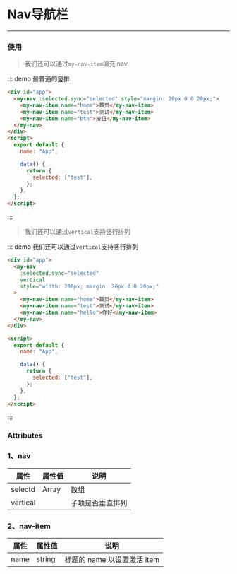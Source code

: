 # Nav导航栏
---

### 使用

> 我们还可以通过`my-nav-item`填充 nav

::: demo 最普通的竖排

```html
<div id="app">
  <my-nav :selected.sync="selected" style="margin: 20px 0 0 20px;">
    <my-nav-item name="home">首页</my-nav-item>
    <my-nav-item name="test">测试</my-nav-item>
    <my-nav-item name="btn">按钮</my-nav-item>
  </my-nav>
</div>
<script>
  export default {
    name: "App",

    data() {
      return {
        selected: ["test"],
      };
    },
  };
</script>
```

:::

> 我们还可以通过`vertical`支持竖行排列

::: demo 我们还可以通过`vertical`支持竖行排列

```html
<div id="app">
  <my-nav
    :selected.sync="selected"
    vertical
    style="width: 200px; margin: 20px 0 0 20px;"
  >
    <my-nav-item name="home">首页</my-nav-item>
    <my-nav-item name="test">测试</my-nav-item>
    <my-nav-item name="hello">你好</my-nav-item>
  </my-nav>
</div>

<script>
  export default {
    name: "App",

    data() {
      return {
        selected: ["test"],
      };
    },
  };
</script>
```

:::

### Attributes

### 1、nav

| 属性    | 属性值 | 说明 |
| ------- | ------ | ---- |
| selectd | Array  | 数组 |
| vertical |   | 子项是否垂直排列 |

<!-- ### 2、sub-nav

| 属性  | 属性值 | 说明         |
| ----- | ------ | ------------ |
| title | string | 子导航的标题 | -->

### 2、nav-item

| 属性 | 属性值 | 说明                        |
| ---- | ------ | --------------------------- |
| name | string | 标题的 name 以设置激活 item |
